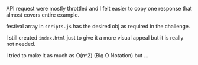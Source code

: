 API request were mostly throttled and I felt easier to copy one response that almost covers entire example.

festival array in `scripts.js` has the desired obj as required in the challenge.

I still created `index.html` just to give it a more visual appeal but it is really not needed.

I tried to make it as much as O(n^2) (Big O Notation) but ...
